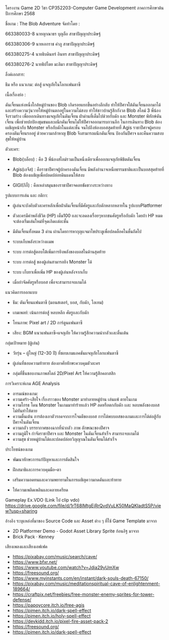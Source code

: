 โครงงาน Game 2D วิชา CP352203-Computer Game Development   ภาคการศึกษาต้น ปีการศึกษา 2568

ชื่อเกม :  The Blob Adventure
จัดทำโดย : 

663380033-8  นายญาณาธร บุญลือ   สาขาปัญญาประดิษฐ์

663380306-9  นายเอกราช คำภู    สาขาปัญญาประดิษฐ์

663380275-4  นายธิบดินทร์ อินทร   สาขาปัญญาประดิษฐ์

663380276-2  นายธิปไตย มะลิมา   สาขาปัญญาประดิษฐ์

ลิ้งค์เอกสาร:

ธีม หรือ แนวเกม: ต่อสู้ ผจญภัยในโลกเเฟนตาซี 

เนื้อเรื่องย่อ :  

ดันเจี้ยนแห่งหนึ่งใกล้หมู่บ้านของ Blob เกิดรอยแยกขึ้นอย่างลึกลับ ทำให้ปีศาจใต้ดันเจี้ยนออกมาได้และสร้างความวุ่นวายให้หมู่บ้านตกอยู่ในความไม่สงบ ทำให้ชาวบ้านรู้สึกกังวล Blob สไลม์ 3 พี่น้องจึงรวมร่าง เพื่อออกเดินทางผจญภัยในดันเจี้ยน ฝ่าด่านที่เต็มไปด้วยกับดัก และ Monster พิทักษ์ดันเจี้ยน เพื่อช่วยปกป้องชุมชนและผนึกดันเจี้ยนไม่ให้ปีศาจออกมารบกวนอีก
ในการเดินทาง Blob ต้องเผชิญหน้ากับ Monster หรือกับดักในแต่ละชั้น จนไปถึงห้องบอสสุดท้ายที่ Agis ราชาปีศาจผู้ครอบครองดันเจี้ยนรออยู่ ด้วยความกล้าหาญ Blob จึงสามารถผนึกดันเจี้ยน ป้องกันปีศาจ และคืนความสงบสุขให้หมู่บ้าน

ตัวละคร:

- Blob(บล็อบ) :  คือ 3 พี่น้องสไลม์รวมเป็นหนึ่งเดียวเพื่อออกผจญภัยพิชิตดันเจี้ยน

- Agis(เอจีส) :  คือราชาปีศาจผู้ปกครองดันเจี้ยน มีพลังอำนาจเหนือธรรมชาติและเป็นบอสสุดท้ายที่ Blob ต้องเผชิญเพื่อปลดปล่อยดินแดนให้สงบ 

- GIGI(กีกี้) :  คือเหล่าสมุนของราชาปีศาจคอยขัดขวางระหว่างทาง

รูปแบบการเล่น และ กติกา:

- ผู้เล่นจะบังคับตัวละครหลักเพื่อฝ่าดันเจี้ยนที่มีศัตรูและกับดักหลากหลายใน รูปเเบบPlatformer

- ตัวละครมีค่าพลังชีวิต (HP) เต็ม100 เเละจะลดลงเรื่อยๆหากชนศัตรูหรือกับดัก โดยถ้า HP หมดจะต้องเริ่มเล่นใหม่ที่จุดเกิดเเต่ละชั้น

- มีดันเจี้ยนทั้งหมด 3 ด่าน ผ่านโดยการหากุญเเจมาไขประตูเพื่อปลดล็อคในชั้นถัดไป 

- ระบบเก็บพลังระหว่างเเมพ

- ระบบ การต่อสู้ตอบโต้เพิ่มการยิงพลังของบอสในด้านสุดท้าย 

- ระบบ การต่อสู้ ของผู้เล่นสามารถยิง Monster ได้

- ระบบ เก็บยาเพื่อเพิ่ม HP ของผู้เล่นหลังจากเก็บ

- เมื่อกำจัดศัตรูหรือบอส เพื่อจะสามารถจบเกมได้

แนวคิดการออกแบบ

- ธีม: ดันเจี้ยนแฟนตาซี (มอนสเตอร์, บอส, กับดัก, ไอเทม)

- เกมเพลย์: เน้นการต่อสู้ หลบหลีก ศัตรูเเละกับดัก

- โทนภาพ: Pixel art / 2D การ์ตูนแฟนตาซี

- เสียง: BGM แนวแฟนตาซี–ผจญภัย ให้ความรู้สึกความน่ากลัวเเละตื่นเต้น

กลุ่มเป้าหมาย (ผู้เล่น)

- วัยรุ่น – ผู้ใหญ่ (12–30 ปี) ที่ชอบเกมแอคชันผจญภัยโลกเเฟนตาซี

- ผู้เล่นที่ชอบความท้าทาย ต้องอาศัยทักษะควบคุมตัวละคร

- กลุ่มที่ชื่นชอบงานภาพสไตล์ 2D/Pixel Art ให้ความรู้สึกคลาสสิก 

การวิเคราะห์เกม AGE Analysis 
- อารมณ์ของเกม:
- ความเศร้า-เสียใจ เรื่องราวของ Monster มาทำลายหมู่บ้าน เล่นแพ้ ตายในเกม
- ความโกรธ โดน Monster ในเกมมาทำร้ายเเล้ว HP ลดหรือตกกับดัก เเละ หลบพลังของบอสไม่ทันทำให้ตาย
- ความตื่นเต้น การต้องเอาตัวรอดจากการโจมตีของบอส การได้พบบอสของเกมเเละการได้ต่อสู้กับปีศาจในดันเจี้ยน
- ความกลัว บรรยากาศของฉากที่น่ากลัว ภาพ ลักษณะของปีศาจ
- ความภูมิใจ กำจัดราชาปีศาจ เเละ Monster ในดันเจี้ยนสำเร็จ สามารถจบเกมได้
- ความสุข  ช่วยหมู่บ้านได้เเละปลดปล่อยวิญญาณในดันเจี้ยนได้สำเร็จ

ประโยชน์ของเกม

- พัฒนาทักษะการแก้ปัญหาและการตัดสินใจ

- ฝึกสมาธิและการควบคุมมือ–ตา

- เสริมความอดทนและความพยายามในการเผชิญความกดดันเเละท้าทาย

- ให้ความเพลิดเพลินและคลายเครียด

Gameplay Ex.VDO  (Link ไป clip vdo)
https://drive.google.com/file/d/1rT68lMtgEjRrQvdVuLK50MaQKIadtS5P/view?usp=sharing

อ้างอิง
ระบุแหล่งที่มาของ Source Code และ Asset ต่าง ๆ ที่ใช้
Game Template มาจาก 
- 2D Platformer Demo - Godot Asset Library 
Sprite ก้อนอิฐ มาจาก
- Brick Pack · Kenney 

เสียงเพลงและเสียงเอฟเฟค
- https://pixabay.com/music/search/cave/
- https://www.bfxr.net/
- https://www.youtube.com/watch?v=Jdia29yUmXw
- https://freesound.org/
- https://www.myinstants.com/en/instant/dark-souls-death-67150/
- https://pixabay.com/music/meditationspiritual-cave-of-enlightenment-189664/
- https://craftpix.net/freebies/free-monster-enemy-sprites-for-tower-defense/
- https://papoycore.itch.io/free-agis
- https://pimen.itch.io/dark-spell-effect
- https://pimen.itch.io/holy-spell-effect
- https://devkidd.itch.io/pixel-fire-asset-pack-2
- https://freesound.org/
- https://pimen.itch.io/dark-spell-effect





